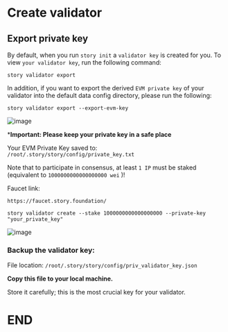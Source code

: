 

# Create validator

## Export private key
By default, when you run 
`story init` a `validator key` is created for you. To view `your validator key`, run the following command:

```
story validator export
```

In addition, if you want to export the derived `EVM private key` of your validator into the default data config directory, please run the following:

```
story validator export --export-evm-key
```
![image](https://github.com/user-attachments/assets/192dcca2-c7f8-4b60-a9c2-e6c2e53d0f60)


***Important: Please keep your private key in a safe place**

Your EVM Private Key saved to: `/root/.story/story/config/private_key.txt`

Note that to participate in consensus, at least `1 IP` must be staked (equivalent to `1000000000000000000 wei`
)!

Faucet link: 
```
https://faucet.story.foundation/
```

```
story validator create --stake 1000000000000000000 --private-key "your_private_key"
```
![image](https://github.com/user-attachments/assets/6481f649-f7e0-4520-8aec-42daf9078239)


### Backup the validator key:

File location: `/root/.story/story/config/priv_validator_key.json`

**Copy this file to your local machine.**

Store it carefully; this is the most crucial key for your validator.

# END

